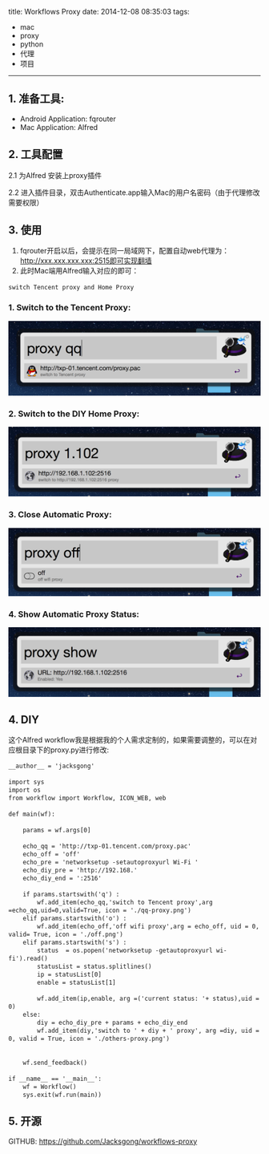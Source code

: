 title: Workflows Proxy
date: 2014-12-08 08:35:03
tags:
- mac
- proxy
- python
- 代理
- 项目

---

## 1. 准备工具:

- Android Application: fqrouter
- Mac Application: Alfred

## 2. 工具配置

2.1 为Alfred 安装上proxy插件

2.2 进入插件目录，双击Authenticate.app输入Mac的用户名密码（由于代理修改需要权限）

<!--more-->
## 3. 使用

1. fqrouter开启以后，会提示在同一局域网下，配置自动web代理为：http://xxx.xxx.xxx.xxx:2515即可实现翻墙
2. 此时Mac端用Alfred输入对应的即可：


`switch Tencent proxy and Home Proxy `

### 1. Switch to the Tencent Proxy:
![image](https://github.com/Jacksgong/workflows-proxy/raw/master/readme/raw_qq.png)
### 2. Switch to the DIY Home Proxy:
![image](https://github.com/Jacksgong/workflows-proxy/raw/master/readme/raw_diy.png)
### 3. Close Automatic Proxy:
![image](https://github.com/Jacksgong/workflows-proxy/raw/master/readme/raw_off.png)
### 4. Show Automatic Proxy Status:
![image](https://github.com/Jacksgong/workflows-proxy/raw/master/readme/raw_show.png)

## 4. DIY

这个Alfred workflow我是根据我的个人需求定制的，如果需要调整的，可以在对应根目录下的proxy.py进行修改:

```
__author__ = 'jacksgong'

import sys
import os
from workflow import Workflow, ICON_WEB, web

def main(wf):

    params = wf.args[0]

    echo_qq = 'http://txp-01.tencent.com/proxy.pac'
    echo_off = 'off'
    echo_pre = 'networksetup -setautoproxyurl Wi-Fi '
    echo_diy_pre = 'http://192.168.'
    echo_diy_end = ':2516'

    if params.startswith('q') :
        wf.add_item(echo_qq,'switch to Tencent proxy',arg =echo_qq,uid=0,valid=True, icon = './qq-proxy.png')
    elif params.startswith('o') :
        wf.add_item(echo_off,'off wifi proxy',arg = echo_off, uid = 0, valid= True, icon = './off.png')
    elif params.startswith('s') :
        status  = os.popen('networksetup -getautoproxyurl wi-fi').read()
        statusList = status.splitlines()
        ip = statusList[0]
        enable = statusList[1]

        wf.add_item(ip,enable, arg =('current status: '+ status),uid = 0)
    else:
        diy = echo_diy_pre + params + echo_diy_end
        wf.add_item(diy,'switch to ' + diy + ' proxy', arg =diy, uid = 0, valid = True, icon = './others-proxy.png')


    wf.send_feedback()

if __name__ == '__main__':
    wf = Workflow()
    sys.exit(wf.run(main))
```

## 5. 开源

GITHUB: https://github.com/Jacksgong/workflows-proxy
